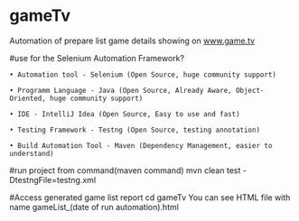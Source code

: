 # gameTv
Automation of prepare list game details showing on www.game.tv

#use for the Selenium Automation Framework?

    • Automation tool - Selenium (Open Source, huge community support)

    • Programm Language - Java (Open Source, Already Aware, Object-Oriented, huge community support)

    • IDE - IntelliJ Idea (Open Source, Easy to use and fast)

    • Testing Framework - Testng (Open Source, testing annotation)

    • Build Automation Tool - Maven (Dependency Management, easier to understand)

#run project from command(maven command)
mvn clean test -DtestngFile=testng.xml

#Access generated game list report
cd gameTv
You can see HTML file with name gameList_(date of run automation).html
